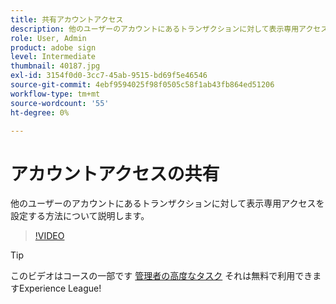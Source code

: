 ```yaml
---
title: 共有アカウントアクセス
description: 他のユーザーのアカウントにあるトランザクションに対して表示専用アクセスを設定する方法について説明します
role: User, Admin
product: adobe sign
level: Intermediate
thumbnail: 40187.jpg
exl-id: 3154f0d0-3cc7-45ab-9515-bd69f5e46546
source-git-commit: 4ebf9594025f98f0505c58f1ab43fb864ed51206
workflow-type: tm+mt
source-wordcount: '55'
ht-degree: 0%

---
```


# アカウントアクセスの共有

他のユーザーのアカウントにあるトランザクションに対して表示専用アクセスを設定する方法について説明します。

>[!VIDEO](https://video.tv.adobe.com/v/40187?quality=12&learn=on&hidetitle=true)

>[!TIP]
>
>このビデオはコースの一部です [管理者の高度なタスク](https://experienceleague.adobe.com/?recommended=Sign-A-1-2020.1) それは無料で利用できますExperience League!

